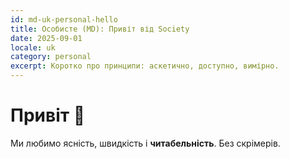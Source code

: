 ```yaml
---
id: md-uk-personal-hello
title: Особисте (MD): Привіт від Society
date: 2025-09-01
locale: uk
category: personal
excerpt: Коротко про принципи: аскетично, доступно, вимірно.
---
```

# Привіт 👋

Ми любимо ясність, швидкість і **читабельність**. Без скрімерів.
